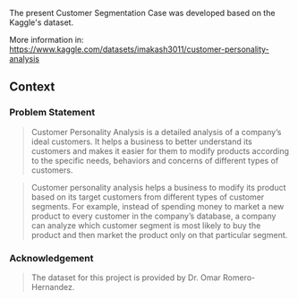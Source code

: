The present Customer Segmentation Case was developed based on the Kaggle's dataset.

More information in: https://www.kaggle.com/datasets/imakash3011/customer-personality-analysis


## Context
### Problem Statement

> Customer Personality Analysis is a detailed analysis of a company’s ideal customers. It helps a business to better understand its customers and makes it easier for them to modify products according to the specific needs, behaviors and concerns of different types of customers.

> Customer personality analysis helps a business to modify its product based on its target customers from different types of customer segments. For example, instead of spending money to market a new product to every customer in the company’s database, a company can analyze which customer segment is most likely to buy the product and then market the product only on that particular segment.


### Acknowledgement
> The dataset for this project is provided by Dr. Omar Romero-Hernandez.

